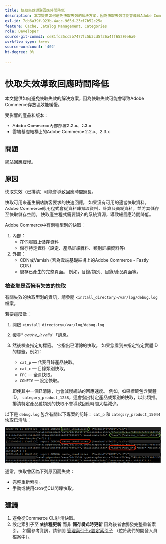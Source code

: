 ```yaml
---
title: 快取失效導致回應時間降低
description: 本文提供如何避免快取失效的解決方案，因為快取失效可能會導致Adobe Commerce存放區效能緩慢。
exl-id: 7cb6a39f-923b-4acc-965d-23cf7b52c25a
feature: Cache, Catalog Management, Categories
role: Developer
source-git-commit: ce81fc35cc5b7477fc5b3cd5f36a4ff65280e6a0
workflow-type: tm+mt
source-wordcount: '402'
ht-degree: 0%

---
```


# 快取失效導致回應時間降低

本文提供如何避免快取失效的解決方案，因為快取失效可能會導致Adobe Commerce存放區效能緩慢。

受影響的產品和版本：

* Adobe Commerce內部部署2.2.x、2.3.x
* 雲端基礎結構上的Adobe Commerce 2.2.x、2.3.x

## 問題

網站回應緩慢。

## 原因

快取失效（已排清）可能會導致回應時間過長。

快取可用來產生網站訪客要求的快速回應。 如果沒有可用的適當快取資料，Adobe Commerce應用程式會從資料庫擷取資料、計算及彙總資料，並將其儲存至快取儲存空間。 快取產生程式需要額外的系統資源，導致總回應時間降低。

Adobe Commerce中有兩種型別的快取：

1. 內部：
   * 在伺服器上儲存資料
   * 儲存特定資料（設定、產品詳細資料、類別詳細資料等）
1. 外部：
   * CDN或Varnish (若為雲端基礎結構上的Adobe Commerce - Fastly CDN)
   * 儲存已產生的完整頁面。 例如，目錄/類別、目錄/產品頁面等。

### 檢查您是否擁有失效的快取

有關失效的快取型別的資訊，請參閱 `<install_directory>/var/log/debug.log` 檔案。

若要這麼做：

1. 開啟 `<install_directory>/var/log/debug.log`
1. 搜尋&quot; *cache\_invalid* 「訊息。
1. 然後檢查指定的標籤。 它指出已清除的快取。 如果您看到未指定特定實體ID的標籤，例如：
   * `cat_p`  — 代表目錄產品快取。
   * `cat_c`  — 目錄類別快取。
   * `FPC`  — 全頁快取。
   * `CONFIG`  — 設定快取。

   即使其中一個已清除，也會減慢網站的回應速度。 例如，如果標籤包含實體ID， `category_product_1258`，這會指出特定產品或類別的快取，以此類推。 排清特定產品或類別的快取不會導致回應時間大幅減少。

以下是 `debug.log` 包含有關以下專案的記錄： `cat_p` 和 `category_product_15044` 快取已清除：

![debug.log內容範例](assets/debug_log_sample.png)

通常，快取會因為下列原因而失效：

* 完整重新索引。
* 手動或使用cron從CLI閃爍快取。

## 建議

1. 避免從Commerce CLI排清快取。
1. 設定索引子至 **依排程更新** 而非 **儲存模式時更新** 因為後者會觸發完整重新索引。 如需參考資訊，請參閱 [管理索引子>設定索引子](https://devdocs.magento.com/guides/v2.3/config-guide/cli/config-cli-subcommands-index.html#configure-indexers) （位於我們的開發人員檔案中）。
